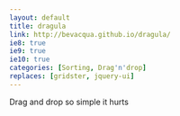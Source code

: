 ```yaml
---
layout: default
title: dragula
link: http://bevacqua.github.io/dragula/
ie8: true
ie9: true
ie10: true
categories: [Sorting, Drag'n'drop]
replaces: [gridster, jquery-ui]
---
```

Drag and drop so simple it hurts
